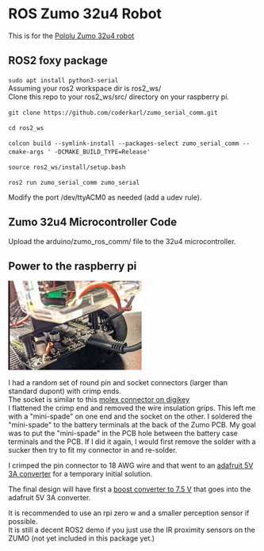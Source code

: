 # ROS Zumo 32u4 Robot
This is for the [Pololu Zumo 32u4 robot](https://www.pololu.com/category/170/zumo-32u4-robot)  

## ROS2 foxy package
`sudo apt install python3-serial`  
Assuming your ros2 workspace dir is ros2_ws/  
Clone this repo to your ros2_ws/src/ directory on your raspberry pi.  

`git clone https://github.com/coderkarl/zumo_serial_comm.git`  

`cd ros2_ws`  

`colcon build --symlink-install --packages-select zumo_serial_comm --cmake-args ' -DCMAKE_BUILD_TYPE=Release'`  

`source ros2_ws/install/setup.bash`  

`ros2 run zumo_serial_comm zumo_serial`  

Modify the port /dev/ttyACM0 as needed (add a udev rule).  

## Zumo 32u4 Microcontroller Code
Upload the arduino/zumo_ros_comm/ file to the 32u4 microcontroller.  

## Power to the raspberry pi
![](zumo_rpi_power.jpg)

I had a random set of round pin and socket connectors (larger than standard dupont) with crimp ends.  
The socket is similar to this [molex connector on digikey](https://www.digikey.com/en/products/detail/molex/0008700001/2404811)  
I flattened the crimp end and removed the wire insulation grips. This left me with a "mini-spade" on one end and the socket on the other. I soldered the "mini-spade" to the battery terminals at the back of the Zumo PCB. My goal was to put the "mini-spade" in the PCB hole between the battery case terminals and the PCB. If I did it again, I would first remove the solder with a sucker then try to fit my connector in and re-solder.  

I crimped the pin connector to 18 AWG wire and that went to an [adafruit 5V 3A converter](https://www.adafruit.com/product/1385?gclid=EAIaIQobChMI9ciLq8T-7QIVx0XVCh21AgkhEAQYASABEgJ8T_D_BwE) for a temporary initial solution.  

The final design will have first a [boost converter to 7.5 V](https://www.pololu.com/product/2893)  that goes into the adafruit 5V 3A converter.  

It is recommended to use an rpi zero w and a smaller perception sensor if possible.  
It is still a decent ROS2 demo if you just use the IR proximity sensors on the ZUMO (not yet included in this package yet.)  


